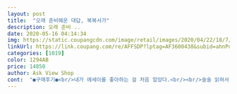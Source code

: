 ```yaml
---
layout: post 
title:  "오래 준비해온 대답, 복복서가" 
description: 오래 준비 ..
date: 2020-05-16 04:14:34 
img: https://static.coupangcdn.com/image/retail/images/2020/04/22/18/7/e141cdd9-a7b6-432d-9723-44b9b88e808a.jpg 
linkUrl: https://link.coupang.com/re/AFFSDP?lptag=AF3600438&subid=ahnPublicAsk&pageKey=1495974147&itemId=2569008954&vendorItemId=70561386730&traceid=V0-113-249c07589bbfd6f7 
categories: [1019] 
color: 1294AB 
price: 14850 
author: Ask View Shop 
cont:  "●구매후기●<br/>내가 에세이를 좋아하는 걸 처음 알았다.<br/><br/>술술 읽혀서 너무 빠르게 다 읽어버릴까봐 아까운 책.<br/>.<br/><br/>아니면 김영하 작가님이여서 그런거 일지도.<br/>.<br/><br/>좋아하는 작갸의 읽기 편한... <br/> 너무 맘에 들어요.<br/><br/>" 
---
```

